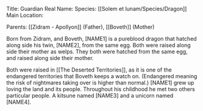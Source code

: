 > 



Title: Guardian
Real Name:
Species: [[Solem et lunam/Species/Dragon]]
Main Location:

Parents: [[Zidram - Apollyon]] (Father), [[Boveth]] (Mother)

Born from Zidram, and Boveth, [NAME1] is a pureblood dragon that hatched along side his twin, [NAME2], from the same egg. Both were raised along side their mother as welps. They both were hatched from the same egg, and raised along side their mother. 

Both were raised in [[The Deserted Territories]], as it is one of the endangered territories that Boveth keeps a watch on. (Endangered meaning the risk of nightmares taking over is higher than normal.) [NAME1] grew up loving the land and its people. Throughout his childhood he met two others particular people. A kitsune named [NAME3] and a unicorn named [NAME4].

